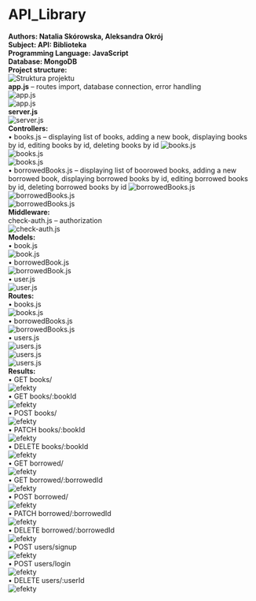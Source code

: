 # API_Library
<b>Authors: Natalia Skórowska, Aleksandra Okrój<br>
Subject: API: Biblioteka <br>
Programming Language: JavaScript <br>
Database: MongoDB<br>
Project structure:</b><br>
![Struktura projektu](./ReadMeImages/Api1.png)<br>
<b>app.js</b> – routes import, database connection, error handling<br>
![app.js](./ReadMeImages/Api2.png)<br>
![app.js](./ReadMeImages/Api3.png)<br>
<b>server.js</b><br>
![server.js](./ReadMeImages/Api4.png)<br>
<b>Controllers:</b> <br>
•	books.js – displaying list of books, adding a new book, displaying books by id, editing books by id, deleting books by id
![books.js](./ReadMeImages/Api5.png)<br>
![books.js](./ReadMeImages/Api6.png)<br>
![books.js](./ReadMeImages/Api7.png)<br>
•	borrowedBooks.js – displaying list of boorowed books, adding a new borrowed book, displaying borrowed books by id, editing borrowed books by id, deleting borrowed books by id
![borrowedBooks.js](./ReadMeImages/Api8.png)<br>
![borrowedBooks.js](./ReadMeImages/Api9.png)<br>
![borrowedBooks.js](./ReadMeImages/Api10.png)<br>
<b>Middleware:</b><br>
check-auth.js – authorization<br>
![check-auth.js](./ReadMeImages/Api11.png)<br>
<b>Models:</b><br>
•	book.js<br> 
![book.js](./ReadMeImages/Api12.png)<br>
•	borrowedBook.js <br>
![borrowedBook.js](./ReadMeImages/Api13.png)<br>
•	user.js <br>
![user.js](./ReadMeImages/Api14.png)<br>
<b>Routes:</b><br>
•	books.js<br>
![books.js](./ReadMeImages/Api15.png)<br>
•	borrowedBooks.js<br>
![borrowedBooks.js](./ReadMeImages/Api16.png)<br>
•	users.js<br>
![users.js](./ReadMeImages/Api17.png)<br>
![users.js](./ReadMeImages/Api18.png)<br>
![users.js](./ReadMeImages/Api19.png)<br>
<b>Results:</b> <br>
•	GET books/ <br>
![efekty](./ReadMeImages/Api20.png)<br>
•	GET books/:bookId<br>
![efekty](./ReadMeImages/Api21.png)<br>
•	POST books/<br>
![efekty](./ReadMeImages/Api22.png)<br>
•	PATCH books/:bookId<br>
![efekty](./ReadMeImages/Api23.png)<br>
•	DELETE books/:bookId <br>
![efekty](./ReadMeImages/Api24.png)<br>
•	GET borrowed/ <br>
![efekty](./ReadMeImages/Api25.png)<br>
•	GET borrowed/:borrowedId <br>
![efekty](./ReadMeImages/Api26.png)<br>
•	POST borrowed/<br>
![efekty](./ReadMeImages/Api27.png)<br>
•	PATCH borrowed/:borrowedId<br>
![efekty](./ReadMeImages/Api28.png)<br>
•	DELETE borrowed/:borrowedId <br>
![efekty](./ReadMeImages/Api29.png)<br>
•	POST users/signup <br>
![efekty](./ReadMeImages/Api30.png)<br>
•	POST users/login <br>
![efekty](./ReadMeImages/Api31.png)<br>
•	DELETE users/:userId<br>
![efekty](./ReadMeImages/Api32.png)<br>






